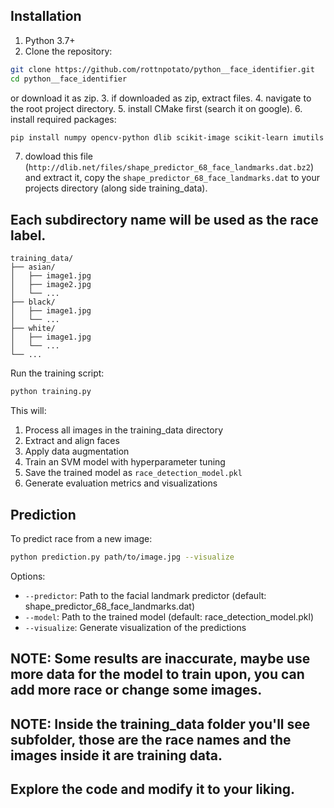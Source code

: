 ## Installation

1. Python 3.7+
2. Clone the repository:
```bash
git clone https://github.com/rottnpotato/python__face_identifier.git
cd python__face_identifier
```
 or download it as zip.
3. if downloaded as zip, extract files.
4. navigate to the root project directory.
5. install CMake first (search it on google).
6. install required packages:
```bash
pip install numpy opencv-python dlib scikit-image scikit-learn imutils matplotlib tqdm joblib
```
7. dowload this file (`http://dlib.net/files/shape_predictor_68_face_landmarks.dat.bz2`) and extract it, copy the `shape_predictor_68_face_landmarks.dat` to your projects directory (along side training_data).

## Each subdirectory name will be used as the race label.
```
training_data/
├── asian/
│   ├── image1.jpg
│   ├── image2.jpg
│   └── ...
├── black/
│   ├── image1.jpg
│   └── ...
├── white/
│   ├── image1.jpg
│   └── ...
└── ...
```

Run the training script:

```bash
python training.py
```


This will:
1. Process all images in the training_data directory
2. Extract and align faces
3. Apply data augmentation
4. Train an SVM model with hyperparameter tuning
5. Save the trained model as `race_detection_model.pkl`
6. Generate evaluation metrics and visualizations

## Prediction

To predict race from a new image:

```bash
python prediction.py path/to/image.jpg --visualize
```

Options:
- `--predictor`: Path to the facial landmark predictor (default: shape_predictor_68_face_landmarks.dat)
- `--model`: Path to the trained model (default: race_detection_model.pkl)
- `--visualize`: Generate visualization of the predictions

## NOTE: Some results are inaccurate, maybe use more data for the model to train upon, you can add more race or change some images.
## NOTE: Inside the training_data folder you'll see subfolder, those are the race names and the images inside it are training data.
## Explore the code and modify it to your liking. 


